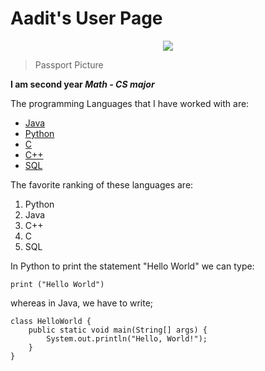 # Aadit's User Page

<p align="center">
  <img src="https://user-images.githubusercontent.com/97692709/230689442-d839bea1-f750-4726-b4ff-216f0420279f.jpg">
</p>

> Passport Picture

**I am second year *Math - CS major***



The programming Languages that I have worked with are:
 - [Java](https://docs.oracle.com/en/java/)
 - [Python](https://docs.python.org/3/)
 - [C](https://devdocs.io/c/)
 - [C++](https://devdocs.io/cpp/)
 - [SQL](https://learn.microsoft.com/en-us/sql/?view=sql-server-ver16)

The favorite ranking of these languages are:
1. Python
2. Java
3. C++
4. C
5. SQL

In Python to print the statement "Hello World" we can type:

```
print ("Hello World")
```

whereas in Java, we have to write;

```
class HelloWorld {
    public static void main(String[] args) {
        System.out.println("Hello, World!"); 
    }
}
```


<!-- [Hello](#Aadit's User Page) -->
